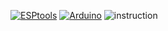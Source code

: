 <a href="https://docs.espressif.com/projects/esptool/en/latest/esp32/" target="_blank">![ESPtools](https://github.com/user-attachments/assets/60945833-976d-453f-aa03-acc52127b25d)</a>
<a href="https://docs.arduino.cc/software/ide/" target="_blank">![Arduino](https://github.com/user-attachments/assets/a5bd1f19-3788-45d8-a18b-43d08932a2ae)</a>
![instruction](https://github.com/user-attachments/assets/066b1bf9-6597-4375-b05a-30ab914c7451)
